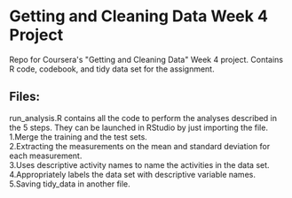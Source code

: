# Getting and Cleaning Data Week 4 Project
Repo for Coursera's "Getting and Cleaning Data" Week 4 project. Contains R code, codebook, and tidy data set for the assignment.<br>
## Files:<br>
run_analysis.R contains all the code to perform the analyses described in the 5 steps. They can be launched in RStudio by just importing the file.
<br>
1.Merge the training and the test sets.<br>
2.Extracting the measurements on the mean and standard deviation for each measurement.<br>
3.Uses descriptive activity names to name the activities in the data set.<br>
4.Appropriately labels the data set with descriptive variable names.<br>
5.Saving tidy_data in another file.<br>
